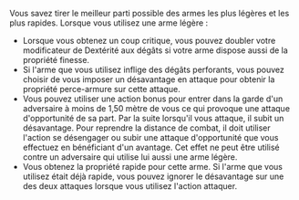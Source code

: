 ﻿---
id: combat_feats_fr.md#expert-en-armes-légères
name: Expert en armes légères
---
Vous savez tirer le meilleur parti possible des armes les plus légères et les plus rapides. Lorsque vous utilisez une arme légère :

* Lorsque vous obtenez un coup critique, vous pouvez doubler votre modificateur de Dextérité aux dégâts si votre arme dispose aussi de la propriété finesse.
* Si l'arme que vous utilisez inflige des dégâts perforants, vous pouvez choisir de vous imposer un désavantage en attaque pour obtenir la propriété perce-armure sur cette attaque.
* Vous pouvez utiliser une action bonus pour entrer dans la garde d'un adversaire à moins de 1,50 mètre de vous ce qui provoque une attaque d'opportunité de sa part. Par la suite lorsqu'il vous attaque, il subit un désavantage. Pour reprendre la distance de combat, il doit utiliser l'action se désengager ou subir une attaque d'opportunité que vous effectuez en bénéficiant d'un avantage. Cet effet ne peut être utilisé contre un adversaire qui utilise lui aussi une arme légère.
* Vous obtenez la propriété rapide pour cette arme. Si l'arme que vous utilisez était déjà rapide, vous pouvez ignorer le désavantage sur une des deux attaques lorsque vous utilisez l'action attaquer.

